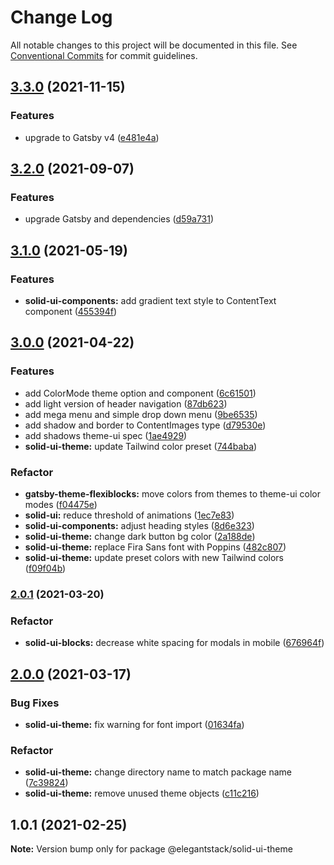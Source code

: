 # Change Log

All notable changes to this project will be documented in this file.
See [Conventional Commits](https://conventionalcommits.org) for commit guidelines.

## [3.3.0](https://gitlab.com/alimoosavi15/gatsby-theme-flexiblog/compare/@elegantstack/solid-ui-theme@3.2.0...@elegantstack/solid-ui-theme@3.3.0) (2021-11-15)


### Features

* upgrade to Gatsby v4 ([e481e4a](https://gitlab.com/alimoosavi15/gatsby-theme-flexiblog/commit/e481e4ab705d20c9d3daf3b2048f29eef308f420))




## [3.2.0](https://gitlab.com/alimoosavi15/gatsby-theme-flexiblog/compare/@elegantstack/solid-ui-theme@3.1.0...@elegantstack/solid-ui-theme@3.2.0) (2021-09-07)


### Features

* upgrade Gatsby and dependencies ([d59a731](https://gitlab.com/alimoosavi15/gatsby-theme-flexiblog/commit/d59a731107925db1a03367d9a24d7c40dae622e6))




## [3.1.0](https://gitlab.com/alimoosavi15/gatsby-theme-flexiblog/compare/@elegantstack/solid-ui-theme@3.0.0...@elegantstack/solid-ui-theme@3.1.0) (2021-05-19)


### Features

* **solid-ui-components:** add gradient text style to ContentText component ([455394f](https://gitlab.com/alimoosavi15/gatsby-theme-flexiblog/commit/455394f08ad580843cfc25ebcba2d83da2ec814e))




## [3.0.0](https://gitlab.com/alimoosavi15/gatsby-theme-flexiblog/compare/@elegantstack/solid-ui-theme@2.0.1...@elegantstack/solid-ui-theme@3.0.0) (2021-04-22)


### Features

* add ColorMode theme option and component ([6c61501](https://gitlab.com/alimoosavi15/gatsby-theme-flexiblog/commit/6c61501988b62bbe701d7adb77c7ab05c4722e6d))
* add light version of header navigation ([87db623](https://gitlab.com/alimoosavi15/gatsby-theme-flexiblog/commit/87db623ed7681b22d8bd84984ea61567676bd08c))
* add mega menu and simple drop down menu ([9be6535](https://gitlab.com/alimoosavi15/gatsby-theme-flexiblog/commit/9be65354abde0e6801a64492f12e303a1e118484))
* add shadow and border to ContentImages type ([d79530e](https://gitlab.com/alimoosavi15/gatsby-theme-flexiblog/commit/d79530ee64ac407722efe497dcb51a77dcd65732))
* add shadows theme-ui spec ([1ae4929](https://gitlab.com/alimoosavi15/gatsby-theme-flexiblog/commit/1ae4929c8547166ef039923ca25bf751740bc796))
* **solid-ui-theme:** update Tailwind color preset ([744baba](https://gitlab.com/alimoosavi15/gatsby-theme-flexiblog/commit/744baba21fbcb4b540f07ef2beb3fb0434f1e40e))


### Refactor

* **gatsby-theme-flexiblocks:** move colors from themes to theme-ui color modes ([f04475e](https://gitlab.com/alimoosavi15/gatsby-theme-flexiblog/commit/f04475e03a692c7882431a26f68b6a84adf397de))
* **solid-ui:** reduce threshold of animations ([1ec7e83](https://gitlab.com/alimoosavi15/gatsby-theme-flexiblog/commit/1ec7e83cbca4bb39767ecccf65c1b6d7c4d35019))
* **solid-ui-components:** adjust heading styles ([8d6e323](https://gitlab.com/alimoosavi15/gatsby-theme-flexiblog/commit/8d6e323ea1d1848da9f907eeb40d16142574bdcd))
* **solid-ui-theme:** change dark button bg color ([2a188de](https://gitlab.com/alimoosavi15/gatsby-theme-flexiblog/commit/2a188de998a16ca575dd045597100455550f2100))
* **solid-ui-theme:** replace Fira Sans font with Poppins ([482c807](https://gitlab.com/alimoosavi15/gatsby-theme-flexiblog/commit/482c8073669ac043f8a95f6288717e6dc55d2f46))
* **solid-ui-theme:** update preset colors with new Tailwind colors ([f09f04b](https://gitlab.com/alimoosavi15/gatsby-theme-flexiblog/commit/f09f04b0f4d2c8bb80f18060e12982ebed99ca74))




### [2.0.1](https://gitlab.com/alimoosavi15/gatsby-theme-flexiblog/compare/@elegantstack/solid-ui-theme@2.0.0...@elegantstack/solid-ui-theme@2.0.1) (2021-03-20)


### Refactor

* **solid-ui-blocks:** decrease white spacing for modals in mobile ([676964f](https://gitlab.com/alimoosavi15/gatsby-theme-flexiblog/commit/676964f4a6b8c4e42877df4da5dc727d23a798ea))




## [2.0.0](https://gitlab.com/alimoosavi15/gatsby-theme-flexiblog/compare/@elegantstack/solid-ui-theme@1.0.1...@elegantstack/solid-ui-theme@2.0.0) (2021-03-17)

### Bug Fixes

- **solid-ui-theme:** fix warning for font import ([01634fa](https://gitlab.com/alimoosavi15/gatsby-theme-flexiblog/commit/01634fad3adb0331a705c2d26fe7eb374b181741))

### Refactor

- **solid-ui-theme:** change directory name to match package name ([7c39824](https://gitlab.com/alimoosavi15/gatsby-theme-flexiblog/commit/7c398246d2c5a9c45233bf39804593fd46eff5b7))
- **solid-ui-theme:** remove unused theme objects ([c11c216](https://gitlab.com/alimoosavi15/gatsby-theme-flexiblog/commit/c11c2164fa17344c8a5fbe906b96e4ce34be0260))

## 1.0.1 (2021-02-25)

**Note:** Version bump only for package @elegantstack/solid-ui-theme
